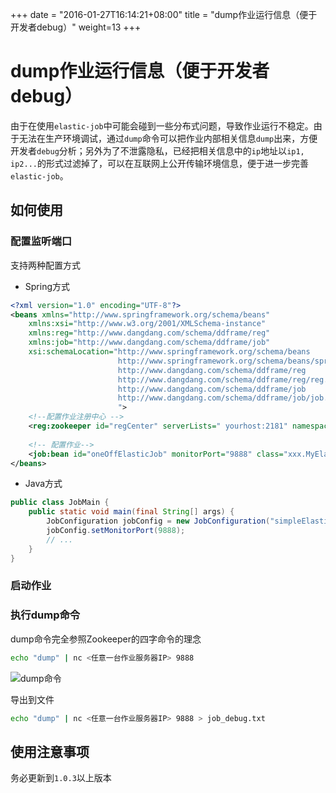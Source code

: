+++
date = "2016-01-27T16:14:21+08:00"
title = "dump作业运行信息（便于开发者debug）"
weight=13
+++

# dump作业运行信息（便于开发者debug）

由于在使用`elastic-job`中可能会碰到一些分布式问题，导致作业运行不稳定。由于无法在生产环境调试，通过`dump`命令可以把作业内部相关信息`dump`出来，方便开发者`debug`分析；另外为了不泄露隐私，已经把相关信息中的`ip`地址以`ip1, ip2...`的形式过滤掉了，可以在互联网上公开传输环境信息，便于进一步完善`elastic-job`。

## 如何使用

### 配置监听端口

支持两种配置方式

* Spring方式

```xml
<?xml version="1.0" encoding="UTF-8"?>
<beans xmlns="http://www.springframework.org/schema/beans"
    xmlns:xsi="http://www.w3.org/2001/XMLSchema-instance"
    xmlns:reg="http://www.dangdang.com/schema/ddframe/reg"
    xmlns:job="http://www.dangdang.com/schema/ddframe/job"
    xsi:schemaLocation="http://www.springframework.org/schema/beans 
                        http://www.springframework.org/schema/beans/spring-beans.xsd 
                        http://www.dangdang.com/schema/ddframe/reg 
                        http://www.dangdang.com/schema/ddframe/reg/reg.xsd 
                        http://www.dangdang.com/schema/ddframe/job 
                        http://www.dangdang.com/schema/ddframe/job/job.xsd 
                        ">
    <!--配置作业注册中心 -->
    <reg:zookeeper id="regCenter" serverLists=" yourhost:2181" namespace="dd-job" baseSleepTimeMilliseconds="1000" maxSleepTimeMilliseconds="3000" maxRetries="3" />
    
    <!-- 配置作业-->
    <job:bean id="oneOffElasticJob" monitorPort="9888" class="xxx.MyElasticJob" regCenter="regCenter" cron="0/10 * * * * ?"   shardingTotalCount="3" shardingItemParameters="0=A,1=B,2=C" />
</beans>
```

* Java方式

```java
public class JobMain {
    public static void main(final String[] args) {
        JobConfiguration jobConfig = new JobConfiguration("simpleElasticDemoJob", SimpleJobDemo.class, 10, "0/5 * * * * ?");
        jobConfig.setMonitorPort(9888);
        // ...
    }
}
```

### 启动作业

### 执行dump命令

dump命令完全参照Zookeeper的四字命令的理念

```bash
echo "dump" | nc <任意一台作业服务器IP> 9888
```

![dump命令](../../img/dump.jpg)

导出到文件

```bash
echo "dump" | nc <任意一台作业服务器IP> 9888 > job_debug.txt
```

## 使用注意事项

务必更新到`1.0.3`以上版本